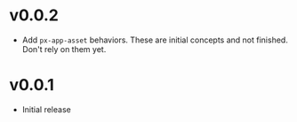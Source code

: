 v0.0.2
==================
* Add `px-app-asset` behaviors. These are initial concepts and not finished. Don't rely on them yet.

v0.0.1
==================
* Initial release
